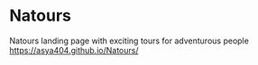 # Natours
Natours landing page with exciting tours for adventurous people<br />
https://asya404.github.io/Natours/
